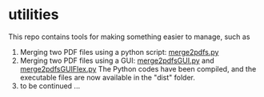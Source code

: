 # utilities
This repo contains tools for making something easier to manage, such as
1. Merging two PDF files using a python script: [merge2pdfs.py](https://github.com/erickpaulus/utilities/blob/main/merge2pdfs.py)
2. Merging two PDF files using a GUI: [merge2pdfsGUI.py](https://github.com/erickpaulus/utilities/blob/main/merge2pdfsGUI.py) and [merge2pdfsGUIFlex.py](https://github.com/erickpaulus/utilities/blob/main/merge2pdfsGUIFlex.py)
   The Python codes have been compiled, and the executable files are now available in the "dist" folder.
3. to be continued ... 

